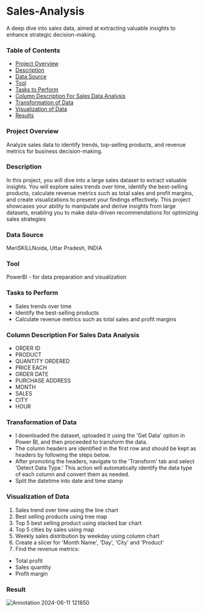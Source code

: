 # Sales-Analysis
A deep dive into sales data, aimed at extracting valuable insights to enhance strategic decision-making.

### Table of Contents
- [Project Overview](#project-overview)
- [Description](#description)
- [Data Source](#data-source)
- [Tool](#tool)
- [Tasks to Perform](#tasks-to-perfom)
- [Column Description For Sales Data Analysis](#column-description-for-sales-data-analysis)
- [Transformation of Data](#transformation-of-data)
- [Visualization of Data](#visualization-of-data)
- [Results](#results)

### Project Overview
Analyze sales data to identify trends, top-selling products, and revenue metrics for
business decision-making.

### Description
In this project, you will dive into a large sales dataset to extract valuable insights. You 
will explore sales trends over time, identify the best-selling products, calculate revenue 
metrics such as total sales and profit margins, and create visualizations to present your 
findings effectively. This project showcases your ability to manipulate and derive insights 
from large datasets, enabling you to make data-driven recommendations for optimizing 
sales strategies


### Data Source
MeriSKILLNoida, Uttar Pradesh, INDIA

### Tool
PowerBI - for data preparation and visualization


### Tasks to Perform
- Sales trends over time
- Identify the best-selling products
- Calculate revenue metrics such as total sales and profit margins

 ### Column Description For Sales Data Analysis
- ORDER ID
- PRODUCT 
- QUANTITY ORDERED
- PRICE EACH
- ORDER DATE
- PURCHASE ADDRESS
- MONTH 
- SALES
- CITY
- HOUR

### Transformation of Data
- I downloaded the dataset, uploaded it using the 'Get Data' option in Power BI, 
and then proceeded to transform the data.
- The column headers are identified in the first row and should be kept as 
headers by following the steps below.
- After promoting the headers, navigate to the 'Transform' tab and select 
'Detect Data Type.' This action will automatically identify the data type 
of each column and convert them as needed.
- Split the datetime into date and time stamp

### Visualization of Data
1. Sales trend over time using the line chart
2. Best selling products using tree map
3. Top 5 best selling product using stacked bar chart
4. Top 5 cities by sales using map
5. Weekly sales distribution by weekday using column chart
6. Create a slicer for 'Month Name', 'Day', 'City' and 'Product'
7. Find the revenue metrics:
  - Total profit
  - Sales quantity
  - Profit margin

### Result
![Annotation 2024-06-11 121850](https://github.com/Peddygree/Sales-Analysis/assets/170563175/c9a92da3-29f8-46bf-9e8f-a183bf85a917)








